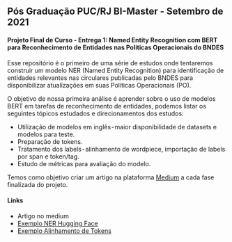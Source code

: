 ## **Pós Graduação PUC/RJ BI-Master - Setembro de 2021**



#### **Projeto Final de Curso - Entrega 1:** Named Entity Recognition com BERT para Reconhecimento de Entidades nas Politicas Operacionais do BNDES



Esse repositório é o primeiro de uma série de estudos onde tentaremos construir um modelo NER (Named Entity Recognition) para identificação de entidades relevantes nas circulares publicadas pelo BNDES para disponibilizar atualizações em suas Políticas Operacionais (PO).

O objetivo de nossa primeira análise é aprender sobre o uso de modelos BERT em tarefas de reconhecimento de entidades, podemos listar os seguintes tópicos estudados e direcionamentos dos estudos:

* Utilização de modelos em inglês - maior disponibilidade de datasets e modelos para teste.
* Preparação de tokens.
* Tratamento dos labels - alinhamento de wordpiece, importação de labels por span e token/tag.
* Estudo de métricas para avaliação do modelo.



Temos como objetivo criar um artigo na plataforma [Medium](https://medium.com/) a cada fase finalizada do projeto.



#### Links

* Artigo no medium
* [Exemplo NER Hugging Face](https://huggingface.co/transformers/master/custom_datasets.html#token-classification-with-w-nut-emerging-entities)
* [Exemplo Alinhamento de Tokens](https://www.lighttag.io/blog/sequence-labeling-with-transformers/example)

